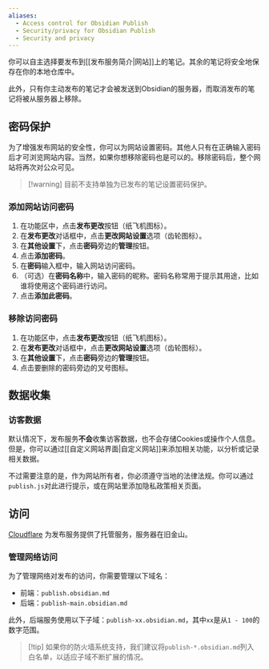 ```yaml
---
aliases:
  - Access control for Obsidian Publish
  - Security/privacy for Obsidian Publish
  - Security and privacy
---
```


你可以自主选择要发布到[[发布服务简介|网站]]上的笔记。其余的笔记将安全地保存在你的本地仓库中。

此外，只有你主动发布的笔记才会被发送到Obsidian的服务器，而取消发布的笔记将被从服务器上移除。

## 密码保护

为了增强发布网站的安全性，你可以为网站设置密码。其他人只有在正确输入密码后才可浏览网站内容。当然，如果你想移除密码也是可以的。移除密码后，整个网站将再次对公众可见。

> [!warning] 目前不支持单独为已发布的笔记设置密码保护。

### 添加网站访问密码

1. 在功能区中，点击**发布更改**按钮（纸飞机图标）。
2. 在**发布更改**对话框中，点击**更改网站设置**选项（齿轮图标）。
3. 在**其他设置**下，点击**密码**旁边的**管理**按钮。
4. 点击**添加密码**。
5. 在**密码**输入框中，输入网站访问密码。
6. （可选）在**密码名称**中，输入密码的昵称。密码名称常用于提示其用途，比如谁将使用这个密码进行访问。
7. 点击**添加此密码**。

### 移除访问密码

1. 在功能区中，点击**发布更改**按钮（纸飞机图标）。
2. 在**发布更改**对话框中，点击**更改网站设置**选项（齿轮图标）。
3. 在**其他设置**下，点击**密码**旁边的**管理**按钮。
5. 点击要删除的密码旁边的叉号图标。

## 数据收集
### 访客数据

默认情况下，发布服务**不会**收集访客数据，也不会存储Cookies或操作个人信息。但是，你可以通过[[自定义网站界面|自定义网站]]来添加相关功能，以分析或记录相关数据。

不过需要注意的是，作为网站所有者，你必须遵守当地的法律法规。你可以通过`publish.js`对此进行提示，或在网站里添加隐私政策相关页面。

## 访问

 [Cloudflare](https://www.cloudflare.com) 为发布服务提供了托管服务，服务器在旧金山。

### 管理网络访问

为了管理网络对发布的访问，你需要管理以下域名：

- 前端：`publish.obsidian.md`
- 后端：`publish-main.obsidian.md`

此外，后端服务使用以下子域：`publish-xx.obsidian.md`，其中`xx`是从`1 - 100`的数字范围。

> [!tip] 如果你的防火墙系统支持，我们建议将`publish-*.obsidian.md`列入白名单，以适应子域不断扩展的情况。